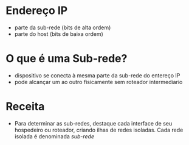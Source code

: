 # Endereço IP

- parte da sub-rede (bits de alta ordem)
- parte do host (bits de baixa ordem)


# O que é uma Sub-rede?

- dispositivo se conecta à mesma parte da sub-rede do entereço IP
- pode alcançar um ao outro fisicamente sem roteador intermediario


# Receita

- Para determinar as sub-redes, destaque cada interface de seu hospedeiro ou roteador, criando ilhas de redes isoladas.
  Cada rede isolada é denominada _sub-rede_

